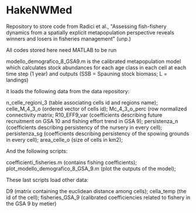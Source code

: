 # HakeNWMed
Repository to store code from Radici et al., "Assessing fish-fishery dynamics from a spatially explicit metapopulation perspective reveals winners and losers in fisheries management" (unp.)

All codes stored here need MATLAB to be run

modello_demografico_8_GSA9.m is the calibrated metapopulation model which calculates stock abundances for each age class in each cell at each time step (1 year) and outputs (SSB = Spauning stock biomass; L = landings)

it loads the following data from the data repository:

n_celle_regioni_3 (table associating cells id and regions name);
celle_M_4_3_o (ordered vector of cells id);
Mc_4_3_o_perc (row normalized connectivity matrix;
R10_EFF9_var (coefficients describing future recruitment on GSA 10 and fishing effort trend in GSA 9);
persistenza_n (coefficients describing persistency of the nursery in every cell);
persistenza_sg (coefficients describing persistency of the spowing grounds in every cell);
area_celle_o (size of cells in km2);

And the following scripts:

coefficienti_fisheries.m (contains fishing coefficients);
plot_modello_demografico_8_GSA_9.m (plot the outputs of the model);

These last scripts load other data:

D9 (matrix containing the euclidean distance among cells);
cella_temp (the id of the cell);
fisheries_GSA_9 (calibrated coefficiencies related to fishery in the GSA 9 by metier)
